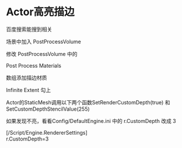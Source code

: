 # Actor高亮描边

百度搜索能搜到相关

场景中加入 PostProcessVolume

修改 PostProcessVolume 中的

Post Process Materials

数组添加描边材质

Infinite Extent 勾上

Actor的StaticMesh调用以下两个函数SetRenderCustomDepth(true) 和 SetCustomDepthStencilValue(255)

如果发现不亮，看看Config/DefaultEngine.ini 中的 r.CustomDepth 改成 3

[/Script/Engine.RendererSettings]<br>
r.CustomDepth=3
